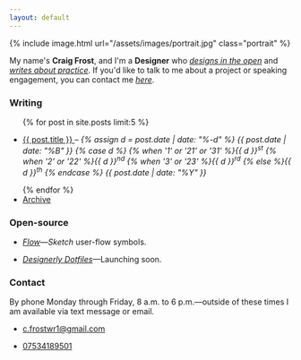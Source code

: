 ```yaml
---
layout: default
---
```

{% include image.html url="/assets/images/portrait.jpg" class="portrait" %}

My name's **Craig Frost**, and I'm a **Designer** who [*designs in the open*](/2014/10/24/designing-in-the-open/) and [*writes about practice*](/archive/). If you'd like to talk to me about a project or speaking engagement, you can contact me [*here*](mailto:c.frostwr1@gmail.com).

### Writing

<ul class="posts">  
	{% for post in site.posts limit:5 %}  
    <li>  
        <a class="post-title" href="{{ BASE_PATH }}{{ post.url }}">  
            <p>{{ post.title }}
        </a> – <em>{% assign d = post.date | date: "%-d"  %}
  {{ post.date | date: "%B" }}
  {% case d %}
  {% when '1' or '21' or '31' %}{{ d }}<sup>st</sup>
  {% when '2' or '22' %}{{ d }}<sup>nd</sup>
  {% when '3' or '23' %}{{ d }}<sup>rd</sup>
  {% else %}{{ d }}<sup>th</sup>
  {% endcase %}
  {{ post.date | date: "%Y" }}</em></p>
    </li>
	{% endfor %}  
    <li>
        <a href="/archive">Archive
        </a>
    </li>
</ul>

### Open-source

<ul>
    <li><p><a href="http://craigfro.st/flow/"><em>Flow</em></a>—<em>Sketch</em> user-flow symbols.</p>
    </li>
    <li><p><a href="http://designerlydotfil.es"><em>Designerly Dotfiles</em></a>—Launching soon.</p>
    </li>
</ul>

### Contact

By phone Monday through Friday, 8 a.m. to 6 p.m.—outside of these times I am available via text message or email.

<ul>
    <li><p><a href="mailto:c.frostwr1@gmail.com">c.frostwr1@gmail.com</a></p>
    </li>
    <li><p><a href="tel:07534189501">07534189501</a></p>
</ul>
